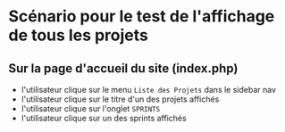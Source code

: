 # Scénario pour le test de l'affichage de tous les projets

## Sur la page d'accueil du site (index.php)

- l'utilisateur clique sur le menu `Liste des Projets` dans le sidebar nav
- l'utilisateur clique sur le titre d'un des projets affichés
- l'utilisateur clique sur l'onglet `SPRINTS`
- l'utilisateur clique sur un des sprints affichés
